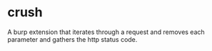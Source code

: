 crush
=====

A burp extension that iterates through a request and removes each parameter and gathers the http status code.
